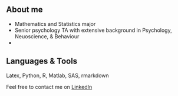 ## About me

- Mathematics and Statistics major
- Senior psychology TA with extensive background in Psychology, Neuoscience, & Behaviour
- 

## Languages & Tools

Latex, Python, R, Matlab, SAS, rmarkdown


Feel free to contact me on [LinkedIn](https://www.linkedin.com/in/gheeda-mourtada-bb774b214/)
